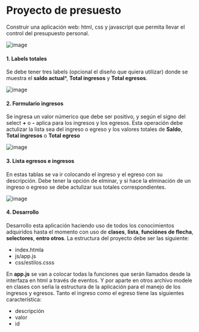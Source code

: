 # Proyecto de presuesto

Construir una aplicación web: html, css y javascript que permita llevar el control del presupuesto personal.


![image](https://github.com/crodrigr/diseno-web-avanzado-uts-2023-02/assets/31961588/c9e308bb-9a50-4633-bf6d-1d6db294a5f7)

#### 1. Labels totales

Se debe tener tres labels (opcional el diseño que quiera utilizar) donde se muestra el **saldo actual***, **Total ingresos** y **Total egresos**. 

![image](https://github.com/crodrigr/diseno-web-avanzado-uts-2023-02/assets/31961588/fb1b5b89-34e6-45bc-88db-9f1e95fcb3b5)


#### 2. Formulario ingresos

Se ingresa un valor númerico que debe ser positivo, y según el signo del select **+** o **-** aplica para los ingresos y los egresos. Esta operación debe actulizar la lista sea del ingreso o egreso y los valores totales de **Saldo**, **Total ingresos** o **Total egreso**

![image](https://github.com/crodrigr/diseno-web-avanzado-uts-2023-02/assets/31961588/452dcfdb-7787-4bc3-869a-c96bcc8acae5)


#### 3. Lista egresos e ingresos

En estas tablas se va ir colocando el ingreso y el egreso con su descripción. Debe tener la opción de elminar, y si hace la elminación de un ingreso o egreso se debe actulizar sus totales correspondientes.  

![image](https://github.com/crodrigr/diseno-web-avanzado-uts-2023-02/assets/31961588/f7a6b917-3f71-459b-b17b-4714345d4739)


#### 4. Desarrollo

Desarrollo esta aplicación haciendo uso de todos los conocimientos adquiridos hasta el momento con uso de **clases**, **lista**, **funciónes de flecha**, **selectores**, **entro otros**.  La estructura del proyecto debe ser las siguiente:

-  index.htmla
-  js/app.js
-  css/estilos.csss

En **app.js** se van a colocar todas la funciones que serán llamados desde la interfaza en html a través de eventos. Y por aparte en otros archivo modele en clases con seŕia la estructura de la aplicación para el manejo de los ingresos y egresos. Tanto el ingreso como el egreso tiene las siguientes característica: 

- descripción
- valor
- id
        

   

        
